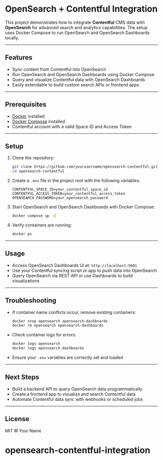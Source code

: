 
# OpenSearch + Contentful Integration

This project demonstrates how to integrate **Contentful** CMS data with **OpenSearch** for advanced search and analytics capabilities. The setup uses Docker Compose to run OpenSearch and OpenSearch Dashboards locally.

---

## Features

- Sync content from Contentful into OpenSearch
- Run OpenSearch and OpenSearch Dashboards using Docker Compose
- Query and visualize Contentful data with OpenSearch Dashboards
- Easily extendable to build custom search APIs or frontend apps

---

## Prerequisites

- [Docker](https://docs.docker.com/get-docker/) installed
- [Docker Compose](https://docs.docker.com/compose/install/) installed
- Contentful account with a valid Space ID and Access Token

---

## Setup

1. Clone the repository:

   ```bash
   git clone https://github.com/yourusername/opensearch-contentful.git
   cd opensearch-contentful
   ```

2. Create a `.env` file in the project root with the following variables:

   ```env
   CONTENTFUL_SPACE_ID=your_contentful_space_id
   CONTENTFUL_ACCESS_TOKEN=your_contentful_access_token
   OPENSEARCH_PASSWORD=your_opensearch_password
   ```

3. Start OpenSearch and OpenSearch Dashboards with Docker Compose:

   ```bash
   docker compose up -d
   ```

4. Verify containers are running:

   ```bash
   docker ps
   ```

---

## Usage

- Access OpenSearch Dashboards UI at: `http://localhost:5601`
- Use your Contentful syncing script or app to push data into OpenSearch
- Query OpenSearch via REST API or use Dashboards to build visualizations

---

## Troubleshooting

- If container name conflicts occur, remove existing containers:

  ```bash
  docker stop opensearch opensearch-dashboards
  docker rm opensearch opensearch-dashboards
  ```

- Check container logs for errors:

  ```bash
  docker logs opensearch
  docker logs opensearch-dashboards
  ```

- Ensure your `.env` variables are correctly set and loaded

---

## Next Steps

- Build a backend API to query OpenSearch data programmatically
- Create a frontend app to visualize and search Contentful data
- Automate Contentful data sync with webhooks or scheduled jobs

---

## License

MIT © Your Name
# opensearch-contentful-integration
